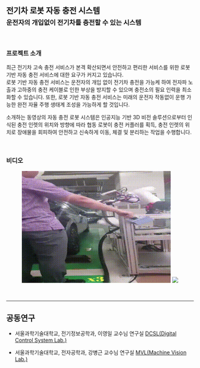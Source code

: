 ## 전기차 로봇 자동 충전 시스템 <br><sub>운전자의 개입없이 전기차를 충전할 수 있는 시스템 </sub>

</br>

### **프로젝트 소개** 
최근 전기차 고속 충전 서비스가 본격 확산되면서 안전하고 편리한 서비스를 위한 로봇 기반 자동 충전 서비스에 대한 요구가 커지고 있습니다.  
로봇 기반 자동 충전 서비스는 운전자의 개입 없이 전기차 충전을 가능케 하여 전자파 노출과 고하중의 충전 케이블로 인한 부상을 방지할 수 있으며 충전소의 필요 인력을 최소화할 수 있습니다. 
또한, 로봇 기반 자동 충전 서비스는 미래의 운전자 작동없이 운행 가능한 완전 자율 주행 생태계 조성을 가능하게 할 것입니다.

소개하는 동영상의 자동 충전 로봇 시스템은 인공지능 기반 3D 비전 솔루션으로부터 인식된 충전 인렛의 위치와 방향에 따라 협동 로봇이 충전 커플러를 획득,  충전 인렛의 위치로 장애물을 회피하여 안전하고 신속하게 이동, 체결 및 분리하는 작업을 수행합니다.  

</br>

### 비디오

<div align="center">

<a href="https://www.youtube.com/watch?v=eeYhkv7ZOro"> <img height="300" src="src/videoA.gif"/></a>
<a href="https://youtu.be/L4G-ywpL8OM"> <img height="300" src="src/videoB.gif"/></a>

</div>

</br>


___
## **공동연구**


- 서울과학기술대학교, 전기정보공학과, 이영일 교수님 연구실  [DCSL(Digital Control System Lab.)](http://mpc.seoultech.ac.kr/)  


- 서울과학기술대학교, 전자공학과, 강병근 교수님 연구실  [MVL(Machine Vision Lab.)](https://visionlab.seoultech.ac.kr/index.do)

